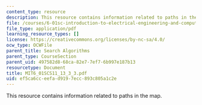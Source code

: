 ```yaml
---
content_type: resource
description: This resource contains information related to paths in the map.
file: /courses/6-01sc-introduction-to-electrical-engineering-and-computer-science-i-spring-2011/ef5ca6cceefad9197ecc893c805a1c2e_MIT6_01SCS11_13_3_3.pdf
file_type: application/pdf
learning_resource_types: []
license: https://creativecommons.org/licenses/by-nc-sa/4.0/
ocw_type: OCWFile
parent_title: Search Algorithms
parent_type: CourseSection
parent_uid: 497582d8-68ca-82e7-7ef7-6b997e187b13
resourcetype: Document
title: MIT6_01SCS11_13_3_3.pdf
uid: ef5ca6cc-eefa-d919-7ecc-893c805a1c2e
---
```

This resource contains information related to paths in the map.